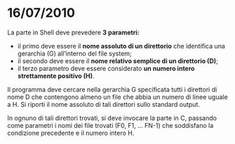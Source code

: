 # 16/07/2010
La parte in Shell deve prevedere **3 parametri:**
- il primo deve essere il **nome assoluto di un direttorio** che identifica una gerarchia (G) all’interno del file system;
- il secondo deve essere il **nome relativo semplice di un direttorio (D)**;
- il terzo parametro deve essere considerato **un numero intero strettamente positivo (H)**.

Il programma deve cercare nella gerarchia G specificata tutti i direttori di nome D che contengono almeno un
file che abbia un numero di linee uguale a H. Si riporti il nome assoluto di tali direttori sullo standard output.

In ognuno di tali direttori trovati, si deve invocare la parte in C, passando come parametri i nomi dei file
trovati (F0, F1, ... FN-1) che soddisfano la condizione precedente e il numero intero H.